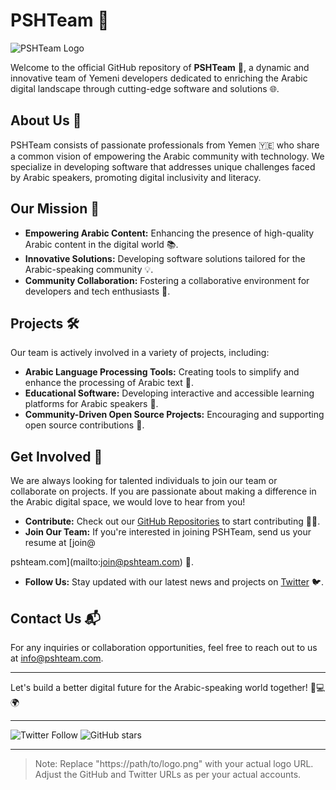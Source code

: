 # PSHTeam 🌟

![PSHTeam Logo](https://play-lh.googleusercontent.com/HFk_N_CM6lO2A7nlHU6DK3zzbchMT-zuff8VkxOwEvhwJwo5EF2MhCywJ7yPmo-MpRw=w3840-h2160-rw) 

Welcome to the official GitHub repository of **PSHTeam** 🚀, a dynamic and innovative team of Yemeni developers dedicated to enriching the Arabic digital landscape through cutting-edge software and solutions 🌐.

## About Us 📖

PSHTeam consists of passionate professionals from Yemen 🇾🇪 who share a common vision of empowering the Arabic community with technology. We specialize in developing software that addresses unique challenges faced by Arabic speakers, promoting digital inclusivity and literacy.

## Our Mission 🎯

- **Empowering Arabic Content:** Enhancing the presence of high-quality Arabic content in the digital world 📚.
- **Innovative Solutions:** Developing software solutions tailored for the Arabic-speaking community 💡.
- **Community Collaboration:** Fostering a collaborative environment for developers and tech enthusiasts 👥.

## Projects 🛠️

Our team is actively involved in a variety of projects, including:

- **Arabic Language Processing Tools:** Creating tools to simplify and enhance the processing of Arabic text 📝.
- **Educational Software:** Developing interactive and accessible learning platforms for Arabic speakers 🏫.
- **Community-Driven Open Source Projects:** Encouraging and supporting open source contributions 👐.

## Get Involved 👋

We are always looking for talented individuals to join our team or collaborate on projects. If you are passionate about making a difference in the Arabic digital space, we would love to hear from you!

- **Contribute:** Check out our [GitHub Repositories](https://github.com/PSHTeam) to start contributing 👨‍💻.
- **Join Our Team:** If you're interested in joining PSHTeam, send us your resume at [join@

pshteam.com](mailto:join@pshteam.com) 📩.
- **Follow Us:** Stay updated with our latest news and projects on [Twitter](https://twitter.com/PSHTeam) 🐦.

## Contact Us 📬

For any inquiries or collaboration opportunities, feel free to reach out to us at [info@pshteam.com](mailto:info@pshteam.com).

---

Let's build a better digital future for the Arabic-speaking world together! 🚀💻🌍

---

![Twitter Follow](https://img.shields.io/twitter/follow/PSHTeam?style=social) ![GitHub stars](https://img.shields.io/github/stars/PSHTeam?style=social)

---

> Note: Replace "https://path/to/logo.png" with your actual logo URL. Adjust the GitHub and Twitter URLs as per your actual accounts.

